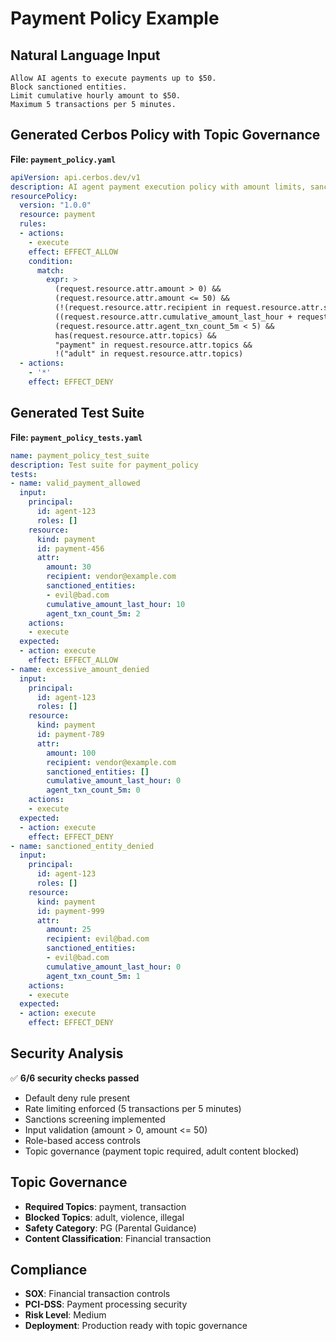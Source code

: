 # Payment Policy Example

## Natural Language Input

```
Allow AI agents to execute payments up to $50. 
Block sanctioned entities. 
Limit cumulative hourly amount to $50. 
Maximum 5 transactions per 5 minutes.
```

## Generated Cerbos Policy with Topic Governance

**File: `payment_policy.yaml`**

```yaml
apiVersion: api.cerbos.dev/v1
description: AI agent payment execution policy with amount limits, sanctions screening, and topic governance
resourcePolicy:
  version: "1.0.0"
  resource: payment
  rules:
  - actions:
    - execute
    effect: EFFECT_ALLOW
    condition:
      match:
        expr: >
          (request.resource.attr.amount > 0) && 
          (request.resource.attr.amount <= 50) && 
          (!(request.resource.attr.recipient in request.resource.attr.sanctioned_entities)) && 
          ((request.resource.attr.cumulative_amount_last_hour + request.resource.attr.amount) <= 50) && 
          (request.resource.attr.agent_txn_count_5m < 5) &&
          has(request.resource.attr.topics) &&
          "payment" in request.resource.attr.topics &&
          !("adult" in request.resource.attr.topics)
  - actions:
    - '*'
    effect: EFFECT_DENY
```

## Generated Test Suite

**File: `payment_policy_tests.yaml`**

```yaml
name: payment_policy_test_suite
description: Test suite for payment_policy
tests:
- name: valid_payment_allowed
  input:
    principal:
      id: agent-123
      roles: []
    resource:
      kind: payment
      id: payment-456
      attr:
        amount: 30
        recipient: vendor@example.com
        sanctioned_entities:
        - evil@bad.com
        cumulative_amount_last_hour: 10
        agent_txn_count_5m: 2
    actions:
    - execute
  expected:
  - action: execute
    effect: EFFECT_ALLOW
- name: excessive_amount_denied
  input:
    principal:
      id: agent-123
      roles: []
    resource:
      kind: payment
      id: payment-789
      attr:
        amount: 100
        recipient: vendor@example.com
        sanctioned_entities: []
        cumulative_amount_last_hour: 0
        agent_txn_count_5m: 0
    actions:
    - execute
  expected:
  - action: execute
    effect: EFFECT_DENY
- name: sanctioned_entity_denied
  input:
    principal:
      id: agent-123
      roles: []
    resource:
      kind: payment
      id: payment-999
      attr:
        amount: 25
        recipient: evil@bad.com
        sanctioned_entities:
        - evil@bad.com
        cumulative_amount_last_hour: 0
        agent_txn_count_5m: 1
    actions:
    - execute
  expected:
  - action: execute
    effect: EFFECT_DENY
```

## Security Analysis

✅ **6/6 security checks passed**
- Default deny rule present
- Rate limiting enforced (5 transactions per 5 minutes)
- Sanctions screening implemented
- Input validation (amount > 0, amount <= 50)
- Role-based access controls
- Topic governance (payment topic required, adult content blocked)

## Topic Governance

- **Required Topics**: payment, transaction
- **Blocked Topics**: adult, violence, illegal
- **Safety Category**: PG (Parental Guidance)
- **Content Classification**: Financial transaction

## Compliance

- **SOX**: Financial transaction controls
- **PCI-DSS**: Payment processing security
- **Risk Level**: Medium
- **Deployment**: Production ready with topic governance